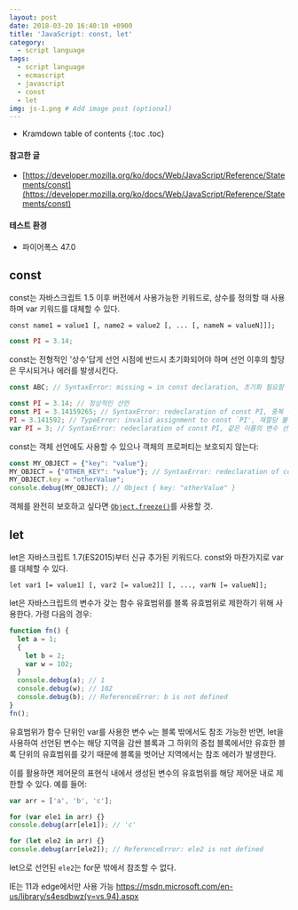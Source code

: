 ```yaml
---
layout: post
date: 2018-03-20 16:40:10 +0900
title: 'JavaScript: const, let'
category:
  - script language
tags:
  - script language
  - ecmascript
  - javascript
  - const
  - let
img: js-1.png # Add image post (optional)  
---
```


* Kramdown table of contents
{:toc .toc}

#### 참고한 글
- [https://developer.mozilla.org/ko/docs/Web/JavaScript/Reference/Statements/const](https://developer.mozilla.org/ko/docs/Web/JavaScript/Reference/Statements/const)

#### 테스트 환경
- 파이어폭스 47.0

## const
const는 자바스크립트 1.5 이후 버전에서 사용가능한 키워드로, 상수를 정의할 때 사용하며 var 키워드를 대체할 수 있다.
```
const name1 = value1 [, name2 = value2 [, ... [, nameN = valueN]]];
```
```js
const PI = 3.14;
```
const는 전형적인 '상수'답게 선언 시점에 반드시 초기화되어야 하며 선언 이후의 할당은 무시되거나 에러를 발생시킨다.
```js
const ABC; // SyntaxError: missing = in const declaration, 초기화 필요함

const PI = 3.14; // 정상적인 선언
const PI = 3.14159265; // SyntaxError: redeclaration of const PI, 중복 선언 불가
PI = 3.141592; // TypeError: invalid assignment to const `PI', 재할당 불가
var PI = 3; // SyntaxError: redeclaration of const PI, 같은 이름의 변수 선언 불가
```
const는 객체 선언에도 사용할 수 있으나 객체의 프로퍼티는 보호되지 않는다:
```js
const MY_OBJECT = {"key": "value"};
MY_OBJECT = {"OTHER_KEY": "value"}; // SyntaxError: redeclaration of const MY_OBJECT
MY_OBJECT.key = "otherValue";
console.debug(MY_OBJECT); // Object { key: "otherValue" }
```
객체를 완전히 보호하고 싶다면 [`Object.freeze()`](https://developer.mozilla.org/ko/docs/Web/JavaScript/Reference/Global_Objects/Object/freeze)를 사용할 것.

## let
let은 자바스크립트 1.7(ES2015)부터 신규 추가된 키워드다. const와 마찬가지로 var를 대체할 수 있다.
```
let var1 [= value1] [, var2 [= value2]] [, ..., varN [= valueN]];
```
let은 자바스크립트의 변수가 갖는 함수 유효범위를 블록 유효범위로 제한하기 위해 사용한다.
가령 다음의 경우:
```js
function fn() {
  let a = 1;
  {
    let b = 2;
    var w = 102;
  }
  console.debug(a); // 1
  console.debug(w); // 102
  console.debug(b); // ReferenceError: b is not defined
}
fn();
```
유효범위가 함수 단위인 var를 사용한 변수 `w`는 블록 밖에서도 참조 가능한 반면, let을 사용하여 선언된 변수는 해당 지역을 감싼 블록과 그 하위의 중첩 블록에서만 유효한 블록 단위의 유효범위를 갖기 때문에 블록을 벗어난 지역에서는 참조 에러가 발생한다.

이를 활용하면 제어문의 표현식 내에서 생성된 변수의 유효범위를 해당 제어문 내로 제한할 수 있다. 예를 들어:
```js
var arr = ['a', 'b', 'c'];

for (var ele1 in arr) {}
console.debug(arr[ele1]); // 'c'

for (let ele2 in arr) {}
console.debug(arr[ele2]); // ReferenceError: ele2 is not defined
```
let으로 선언된 `ele2`는 for문 밖에서 참조할 수 없다.

IE는 11과 edge에서만 사용 가능 https://msdn.microsoft.com/en-us/library/s4esdbwz(v=vs.94).aspx
